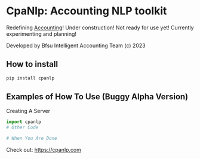 # CpaNlp: Accounting NLP toolkit
Redefining [Accounting](https://cpanlp.com/overview/redefine)!
Under construction! Not ready for use yet! Currently experimenting and planning!

Developed by Bfsu Intelligent Accounting Team (c) 2023

## How to install
```python
pip install cpanlp
```

## Examples of How To Use (Buggy Alpha Version)

Creating A Server

```python
import cpanlp
# Other Code

# When You Are Done
```


Check out: https://cpanlp.com